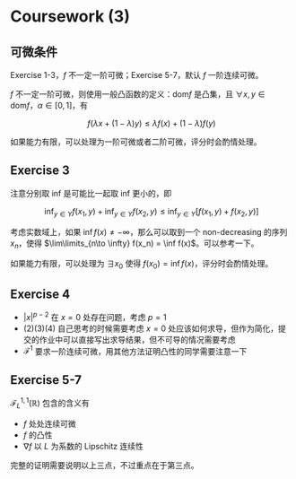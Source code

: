 # Coursework (3)

## 可微条件

Exercise 1-3，$f$ 不一定一阶可微；Exercise 5-7，默认 $f$ 一阶连续可微。

$f$ 不一定一阶可微，则使用一般凸函数的定义：$\mathrm{dom} f$ 是凸集，且 $\forall x, y \in \mathrm{dom} f$，$\alpha \in [0, 1]$，有

$$
    f(\lambda x + (1 - \lambda)y) \leqslant \lambda f(x) + (1 - \lambda) f(y)
$$

如果能力有限，可以处理为一阶可微或者二阶可微，评分时会酌情处理。

## Exercise 3

注意分别取 inf 是可能比一起取 inf 更小的，即

$$
\inf_{y\in Y} f(x_1,y) + \inf_{y\in Y} f(x_2,y) \leqslant \inf_{y\in Y} [ f(x_1,y)+f(x_2,y) ]
$$

考虑实数域上，如果 $\inf f(x) \neq -\infty$，那么可以取到一个 non-decreasing 的序列 $x_n$，使得 $\lim\limits_{n\to \infty} f(x_n) = \inf f(x)$。可以参考一下。

如果能力有限，可以处理为 $\exists x_0$ 使得 $f(x_0) = \inf f(x)$，评分时会酌情处理。

## Exercise 4

- $|x|^{p-2}$ 在 $x=0$ 处存在问题，考虑 $p=1$
- (2)(3)(4) 自己思考的时候需要考虑 $x=0$ 处应该如何求导，但作为简化，提交的作业中可以直接写出求导结果，但不可导的情况需要考虑
- $\mathcal{F}^{1}$ 要求一阶连续可微，用其他方法证明凸性的同学需要注意一下

## Exercise 5-7

$\mathcal{F}_L^{1, 1}(\mathbb{R})$ 包含的含义有

- $f$ 处处连续可微
- $f$ 的凸性
- $\nabla f$ 以 $L$ 为系数的 Lipschitz 连续性

完整的证明需要说明以上三点，不过重点在于第三点。